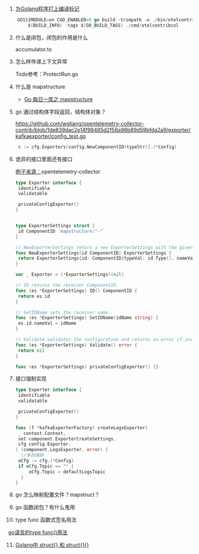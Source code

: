 



1. [为Golang程序打上编译标记](https://studygolang.com/articles/2052)

```go
	GO111MODULE=on CGO_ENABLED=0 go build -trimpath -o ./bin/otelcontribcol_$(GOOS)_$(GOARCH)$(EXTENSION) \
		$(BUILD_INFO) -tags $(GO_BUILD_TAGS) ./cmd/otelcontribcol
```

2. 什么是闭包，闭包的作用是什么

   accumulator.to

3. 怎么样传递上下文异常

   Todo参考：ProtectRun.go 

4. 什么是 mapstructure

   - [Go 每日一库之 mapstructure](https://darjun.github.io/2020/07/29/godailylib/mapstructure/)


5. go 通过结构体字段返回，结构体对象？

   https://github.com/wgliang/opentelemetry-collector-contrib/blob/1de839dac2e14f98485d2f58a98b89d59bfda2a9/exporter/kafkaexporter/config_test.go

   ```go
   	c := cfg.Exporters[config.NewComponentID(typeStr)].(*Config)
   
   ```


6. 诡异的接口里面还有接口

   [例子来源：](https://github.com/wgliang/opentelemetry-collector-contrib/blob/1de839dac2e14f98485d2f58a98b89d59bfda2a9/exporter/kafkaexporter/kafka_exporter.go)opentelemetry-collector

   ```go
   type Exporter interface {
   	identifiable
   	validatable
   
   	privateConfigExporter()
   }
   
   
   type ExporterSettings struct {
   	id ComponentID `mapstructure:"-"`
   }
   
   // NewExporterSettings return a new ExporterSettings with the given ComponentID.
   func NewExporterSettings(id ComponentID) ExporterSettings {
   	return ExporterSettings{id: ComponentID{typeVal: id.Type(), nameVal: id.Name()}}
   }
   
   var _ Exporter = (*ExporterSettings)(nil)
   
   // ID returns the receiver ComponentID.
   func (es *ExporterSettings) ID() ComponentID {
   	return es.id
   }
   
   // SetIDName sets the receiver name.
   func (es *ExporterSettings) SetIDName(idName string) {
   	es.id.nameVal = idName
   }
   
   // Validate validates the configuration and returns an error if invalid.
   func (es *ExporterSettings) Validate() error {
   	return nil
   }
   
   func (es *ExporterSettings) privateConfigExporter() {}
   ```

7. 接口强制实现

   ```go
   type Exporter interface {
   	identifiable
   	validatable
   
   	privateConfigExporter()
   }
   
   func (f *kafkaExporterFactory) createLogsExporter(
   	_ context.Context,
   	set component.ExporterCreateSettings,
   	cfg config.Exporter,
   ) (component.LogsExporter, error) {
     //多态强转
   	oCfg := cfg.(*Config)
   	if oCfg.Topic == "" {
   		oCfg.Topic = defaultLogsTopic
     }
   }
   ```

8. go 怎么映射配置文件？mapstruct？

9. go 函数闭包？有什么鬼用

10. type func 函数式签名用法

​         [go语言的type func()用法](https://blog.csdn.net/hjxisking/article/details/107469429)

   11.  [Golang中 struct{} 和 struct{}{}](http://www.36nu.com/post/329)



